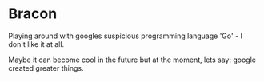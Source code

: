 # Bracon

Playing around with googles suspicious programming language 'Go' - I don't like it at all.

Maybe it can become cool in the future but at the moment, lets say: google created greater things.